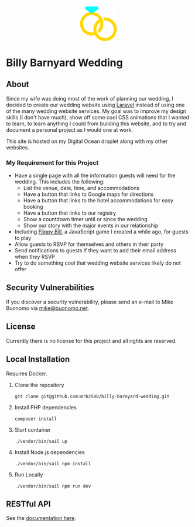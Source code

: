 <p align="center"><a href="https://billybarnyard.com" target="_blank"><img src="https://raw.githubusercontent.com/mrb2590/billy-barnyard-wedding/master/resources/images/logo.svg" width="100" alt="Billy Barnyard Wedding Logo"></a></p>

# Billy Barnyard Wedding

## About

Since my wife was doing most of the work of planning our wedding, I decided to create our wedding website using [Laravel](https://laravel.com) instead of using one of the many wedding website services. My goal was to improve my design skills (I don't have much), show off some cool CSS animations that I wanted to learn, to learn anything I could from building this website, and to try and document a personal project as I would one at work.

This site is hosted on my Digital Ocean droplet along with my other websites.

### My Requirement for this Project

- Have a single page with all the information guests will need for the wedding. This includes the following:
  - List the venue, date, time, and accommodations
  - Have a button that links to Google maps for directions
  - Have a button that links to the hotel accommodations for easy booking
  - Have a button that links to our registry
  - Show a countdown timer until or since the wedding
  - Show our story with the major events in our relationship
- Including [Flippy Bill](https://flippy-bill.buonomo.net), a JavaScript game I created a while ago, for guests to play
- Allow guests to RSVP for themselves and others in their party
- Send notifications to guests if they want to add their email address when they RSVP
- Try to do something cool that wedding website services likely do not offer

## Security Vulnerabilities

If you discover a security vulnerability, please send an e-mail to Mike Buonomo via [mike@buonomo.net](mailto:mike@buonomo.net).

## License

Currently there is no license for this project and all rights are reserved.

## Local Installation

Requires Docker.

1.  Clone the repository

        git clone git@github.com:mrb2590/billy-barnyard-wedding.git

2.  Install PHP dependencies

        composer install

3.  Start container

        ./vendor/bin/sail up

4.  Install Node.js dependencies

        ./vendor/bin/sail npm install

5.  Run Locally

        ./vendor/bin/sail npm run dev

## RESTful API

See the [documentation here](https://documenter.getpostman.com/view/5647025/2s93zFYL3z).
